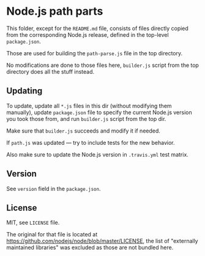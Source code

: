 # Node.js path parts

This folder, except for the `README.md` file, consists of files directly copied
from the corresponding Node.js release, defined in the top-level `package.json`.

Those are used for building the `path-parse.js` file in the top directory.

No modifications are done to those files here, `builder.js` script from the top
directory does all the stuff instead.

## Updating

To update, update all `*.js` files in this dir (without modifying them
manually), update `package.json` file to specify the current Node.js version you
took those from, and run `builder.js` script from the top dir.

Make sure that `builder.js` succeeds and modify it if needed.

If `path.js` was updated — try to include tests for the new behavior.

Also make sure to update the Node.js version in `.travis.yml` test matrix.

## Version

See `version` field in the `package.json`.

## License

MIT, see `LICENSE` file.

The original for that file is located at
<https://github.com/nodejs/node/blob/master/LICENSE>, the list of
"externally maintained libraries" was excluded as those are not bundled here.

